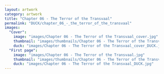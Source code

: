 ```yaml
---
layout: artwork
category: artwork
title: "Chapter 06 - The Terror of the Transvaal"
permalink: "DUCK/chapter_06_-_the_terror_of_the_transvaal"
images:
  "Cover":
    image: "images/Chapter 06 - The Terror of the Transvaal_cover.jpg"
    thumbnail: "images/thumbnails/Chapter 06 - The Terror of the Transvaal_cover.jpg"
    duck: "images/Chapter 06 - The Terror of the Transvaal_cover_DUCK.jpg"
  "First page":
    image: "images/Chapter 06 - The Terror of the Transvaal.jpg"
    thumbnail: "images/thumbnails/Chapter 06 - The Terror of the Transvaal.jpg"
    duck: "images/Chapter 06 - The Terror of the Transvaal_DUCK.jpg"
---
```

